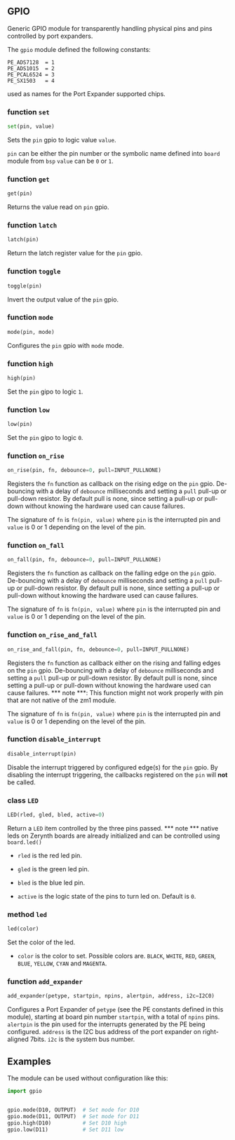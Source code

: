 ## GPIO

Generic GPIO module for transparently handling physical pins and pins controlled by port expanders.

The `gpio` module defined the following constants:
```
PE_ADS7128  = 1
PE_ADS1015  = 2
PE_PCAL6524 = 3
PE_SX1503   = 4
```
used as names for the Port Expander supported chips.

### function `set`
```python
set(pin, value)
```
Sets the `pin` gpio to logic value `value`.

`pin` can be either the pin number or the symbolic name defined into `board` module from `bsp` `value` can be `0` or `1`.

### function `get`
```python
get(pin)
```
Returns the value read on `pin` gpio.

### function `latch`
```python
latch(pin)
```
Return the latch register value for the `pin` gpio.

### function `toggle`
```python
toggle(pin)
```
Invert the output value of the `pin` gpio.

### function `mode`
```python
mode(pin, mode)
```
Configures the `pin` gpio with `mode` mode.

### function `high`
```python
high(pin)
```
Set the `pin` gipo to logic `1`.

### function `low`
```python
low(pin)
```
Set the `pin` gipo to logic `0`.

### function `on_rise`
```python
on_rise(pin, fn, debounce=0, pull=INPUT_PULLNONE)
```
Registers the `fn` function as callback on the rising edge on the `pin` gpio. De-bouncing with a delay of `debounce` milliseconds and setting a `pull` pull-up or pull-down resistor. By default pull is none, since setting a pull-up or pull-down without knowing the hardware used can cause failures.

The signature of `fn` is `fn(pin, value)` where `pin` is the interrupted pin and `value` is 0 or 1 depending on the level of the pin.

### function `on_fall`
```python
on_fall(pin, fn, debounce=0, pull=INPUT_PULLNONE)
```
Registers the `fn` function as callback on the falling edge on the `pin` gpio. De-bouncing with a delay of `debounce` milliseconds and setting a `pull` pull-up or pull-down resistor. By default pull is none, since setting a pull-up or pull-down without knowing the hardware used can cause failures.

The signature of `fn` is `fn(pin, value)` where `pin` is the interrupted pin and `value` is 0 or 1 depending on the level of the pin.

### function `on_rise_and_fall`
```python
on_rise_and_fall(pin, fn, debounce=0, pull=INPUT_PULLNONE)
```
Registers the `fn` function as callback either on the rising and falling edges on the `pin` gpio. De-bouncing with a delay of `debounce` milliseconds and setting a `pull` pull-up or pull-down resistor. By default pull is none, since setting a pull-up or pull-down without knowing the hardware used can cause failures.
*** note ***: This function might not work properly with pin that are not native of the zm1 module.

The signature of `fn` is `fn(pin, value)` where `pin` is the interrupted pin and `value` is 0 or 1 depending on the level of the pin.

### function `disable_interrupt`
```python
disable_interrupt(pin)
```
Disable the interrupt triggered by configured edge(s) for the `pin` gpio. By disabling the interrupt triggering, the callbacks registered on the `pin` will **not** be called.

### class `LED`
```python
LED(rled, gled, bled, active=0)
```
Return a `LED` item controlled by the three pins passed.
*** note *** native leds on Zerynth boards are already initialized and can be controlled using `board.led()`

* `rled` is the red led pin.

* `gled` is the green led pin.

* `bled` is the blue led pin.

* `active` is the logic state of the pins to turn led on. Default is `0`.

### method `led`
```python
led(color)
```
Set the color of the led.

* `color` is the color to set. Possible colors are. `BLACK`, `WHITE`, `RED`, `GREEN`, `BLUE`, `YELLOW`, `CYAN` and `MAGENTA`.

### function `add_expander`
```python
add_expander(petype, startpin, npins, alertpin, address, i2c=I2C0)
```
Configures a Port Expander of `petype` (see the PE constants defined in this module), starting at board pin number `startpin`, with a total of `npins` pins. `alertpin` is the pin used for the interrupts generated by the PE being configured. `address` is the I2C bus address of the port expander on right-aligned 7bits. `i2c` is the system bus number.

## Examples
 
The module can be used without configuration like this:
```python
import gpio


gpio.mode(D10, OUTPUT)  # Set mode for D10
gpio.mode(D11, OUTPUT)  # Set mode for D11
gpio.high(D10)          # Set D10 high
gpio.low(D11)           # Set D11 low
```

